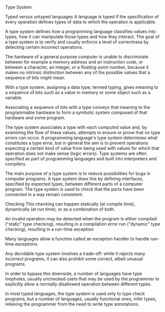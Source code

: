 Type System

Typed versus untyped languages
A language is typed if the specification of every operation defines types of data to which the operation is applicable.

A type system defines how a programming language classifies values into types, how it can manipulate those types and how they interact. The goal of a type system is to verify and usually enforce a level of correctness by detecting certain incorrect operations.

The hardware of a general purpose computer is unable to discriminate between for example a memory address and an instruction code, or between a character, an integer, or a floating-point number, because it makes no intrinsic distinction between any of the possible values that a sequence of bits might mean.

With a type system, assigning a data type, termed typing, gives meaning to a sequence of bits such as a value in memory or some object such as a variable.

Associating a sequence of bits with a type conveys that meaning to the programmable hardware to form a symbolic system composed of that hardware and some program.

The type system associates a type with each computed value and, by examining the flow of these values, attempts to ensure or prove that no type errors can occur. A programming language's type system determines what constitutes a type error, but in general the aim is to prevent operations expecting a certain kind of value from being used with values for which that operation does not make sense (logic errors). Type systems are often specified as part of programming languages and built into interpreters and compilers.

The main purpose of a type system is to reduce possibilities for bugs in computer programs. A type system does this by defining interfaces, specified by expected types, between different parts of a computer program. The type system is used to check that the parts have been connected in a way remain consistent.


Checking
This checking can happen statically (at compile time), dynamically (at run time), or as a combination of both.

An invalid operation may be detected when the program is either
  compiled ("static" type checking), resulting in a compilation error
  run ("dynamic" type checking), resulting in a run-time exception

Many languages allow a function called an exception handler to handle run-time exceptions

Any decidable type system involves a trade-off: while it rejects many incorrect programs, it can also prohibit some correct, albeit unusual programs.

In order to bypass this downside, a number of languages have type loopholes, usually unchecked casts that may be used by the programmer to explicitly allow a normally disallowed operation between different types.

In most typed languages, the type system is used only to type check programs, but a number of languages, usually functional ones, infer types, relieving the programmer from the need to write type annotations.
